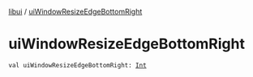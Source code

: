 [libui](index.md) / [uiWindowResizeEdgeBottomRight](./ui-window-resize-edge-bottom-right.md)

# uiWindowResizeEdgeBottomRight

`val uiWindowResizeEdgeBottomRight: `[`Int`](https://kotlinlang.org/api/latest/jvm/stdlib/kotlin/-int/index.html)